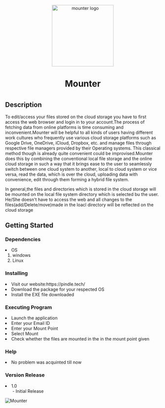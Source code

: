 <p align="center">
<p align="center">
  <img width="200" src="https://user-images.githubusercontent.com/85985225/122205603-11a3fd00-cebe-11eb-9dad-46c949f62acc.png" alt="mounter logo">
</p>

<h1 align="center">Mounter<h1>
 
## Description
To edit/access your files stored on the cloud storage you have to first access the web browser and login in to your account.The process of fetching data from online platforms is time consuming and inconvenient.Mounter will be helpful to all kinds of users having different work cultures who frequently use various cloud storage platforms such as Google Drive, OneDrive, iCloud, Dropbox, etc. and manage files through respective file managers provided by their Operating systems. This classical method though is already quite convenient could be improvised.Mounter does this by combining the conventional local file storage and the online cloud storage in such a way that it brings ease to the user to seamlessly switch between one cloud system to another, local to cloud system or vice versa, read the data, which is over the cloud, uploading data with convenience, edit through them forming a hybrid file system.

In general,the files and directories which is stored in the cloud storage will be mounted on the local file system directory which is selected bu the user. He/She doesn't have to access the web and all changes to the files(add/Delete/move)made in the loacl directory will be reflected on the cloud storage

## Getting Started
### Dependencies
<li>OS
<ol>
<li>windows</li>
<li>Linux</li>
</ol>
</li>

### Installing
<li>Visit our website:https://pindle.tech/</li>
<li>Download the package for your respected OS</li>
<li>Install the EXE file downloaded</li>

### Executing Program
<li>Launch the application</li>
<li>Enter your Email ID</li>
<li>Enter your Mount Point</li>
<li>Select Mount</li>
<li>Check whether the files are mounted in the in the mount point given</li>

### Help
<li>No problem was acquinted till now</li>

### Version Release
<li>1.0
<ol>
- Initial Release
</ol>
</li>

![Mounter](https://user-images.githubusercontent.com/85985225/122206138-ab6baa00-cebe-11eb-85e9-d22f6b82adad.gif)


